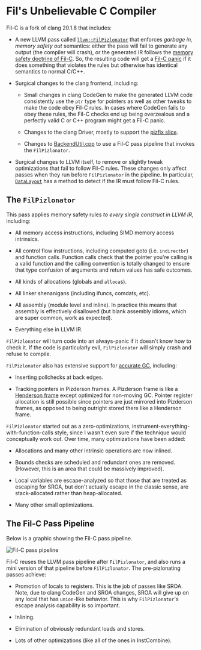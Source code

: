 # Fil's Unbelievable C Compiler

Fil-C is a fork of clang 20.1.8 that includes:

- A new LLVM pass called [`llvm::FilPizlonator`](https://github.com/pizlonator/fil-c/blob/deluge/llvm/lib/Transforms/Instrumentation/FilPizlonator.cpp) that enforces *garbage in, memory safety out* semantics: either the pass will fail to generate any output (the compiler will crash), or the generated IR follows the [memory safety doctrine of Fil-C](invisicaps.html). So, the resulting code will get a [Fil-C panic](invisicaps_by_example.html) if it does something that violates the rules but otherwise has identical semantics to normal C/C++.

- Surgical changes to the clang frontend, including:

    - Small changes in clang CodeGen to make the generated LLVM code consistently use the `ptr` type for pointers as well as other tweaks to make the code obey Fil-C rules. In cases where CodeGen fails to obey these rules, the Fil-C checks end up being overzealous and a perfectly valid C or C++ program might get a Fil-C panic.

    - Changes to the clang Driver, mostly to support the [pizfix slice](pizfix.html).

    - Changes to [BackendUtil.cpp](https://github.com/pizlonator/fil-c/blob/deluge/clang/lib/CodeGen/BackendUtil.cpp) to use a Fil-C pass pipeline that invokes the `FilPizlonator`.

- Surgical changes to LLVM itself, to remove or slightly tweak optimizations that fail to follow Fil-C rules. These changes only affect passes when they run before `FilPizlonator` in the pipeline. In particular, [`DataLayout`](https://github.com/pizlonator/fil-c/blob/deluge/llvm/include/llvm/IR/DataLayout.h) has a method to detect if the IR must follow Fil-C rules.

## The `FilPizlonator`

This pass applies memory safety rules *to every single construct in LLVM IR*, including:

- All memory access instructions, including SIMD memory access intrinsics.

- All control flow instructions, including computed goto (i.e. `indirectbr`) and function calls. Function calls check that the pointer you're calling is a valid function and the calling convention is totally changed to ensure that type confusion of arguments and return values has safe outcomes.

- All kinds of allocations (globals and `alloca`s).

- All linker shenanigans (including ifuncs, comdats, etc).

- All assembly (module level and inline). In practice this means that assembly is effectively disallowed (but blank assembly idioms, which are super common, work as expected).

- Everything else in LLVM IR.

`FilPizlonator` will turn code into an always-panic if it doesn't know how to check it. If the code is particularly evil, `FilPizlonator` will simply crash and refuse to compile.

`FilPizlonator` also has extensive support for [accurate GC](fugc.html), including:

- Inserting pollchecks at back edges.

- Tracking pointers in Pizderson frames. A Pizderson frame is like a [Henderson frame](https://dl.acm.org/doi/10.1145/512429.512449) except optimized for non-moving GC. Pointer register allocation is still possible since pointers are just mirrored into Pizderson frames, as opposed to being outright stored there like a Henderson frame.

`FilPizlonator` started out as a zero-optimizations, instrument-everything-with-function-calls style, since I wasn't even sure if the technique would conceptually work out. Over time, many optimizations have been added:

- Allocations and many other intrinsic operations are now inlined.

- Bounds checks are scheduled and redundant ones are removed. (However, this is an area that could be massively improved).

- Local variables are escape-analyzed so that those that are treated as escaping for SROA, but don't actually escape in the classic sense, are stack-allocated rather than heap-allocated.

- Many other small optimizations.

## The Fil-C Pass Pipeline

Below is a graphic showing the Fil-C pass pipeline.

<img src="llvm-pipeline.svg" class="centered-svg-60" alt="Fil-C pass pipeline">

Fil-C reuses the LLVM pass pipeline after `FilPizlonator`, and also runs a mini version of that pipeline before `FilPizlonator`. The pre-pizlonating passes achieve:

- Promotion of locals to registers. This is the job of passes like SROA. Note, due to clang CodeGen and SROA changes, SROA will give up on any local that has `union`-like behavior. This is why `FilPizlonator`'s escape analysis capability is so important.

- Inlining.

- Elimination of obviously redundant loads and stores.

- Lots of other optimizations (like all of the ones in InstCombine).


